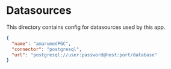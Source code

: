 # Datasources

This directory contains config for datasources used by this app.

```json
{
  "name": "amarumedPGC",
  "connector": "postgresql",
  "url": "postgresql://user:password@host:port/database"
}
```
